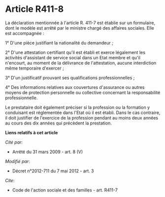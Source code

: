 # Article R411-8

La déclaration mentionnée à l'article R. 411-7 est établie sur un formulaire, dont le modèle est arrêté par le ministre
chargé des affaires sociales. Elle est accompagnée : 

1° D'une pièce justifiant la nationalité du demandeur ; 

2° D'une attestation certifiant qu'il est établi et exerce légalement les activités d'assistant de service social dans un
Etat membre et qu'il n'encourt, au moment de la délivrance de l'attestation, aucune interdiction même temporaire d'exercer ; 

3° D'un justificatif prouvant ses qualifications professionnelles ; 

4° Des informations relatives aux couvertures d'assurance ou autres moyens de protection personnelle ou collective concernant
la responsabilité professionnelle. 

Le prestataire doit également préciser si la profession ou la formation y conduisant est réglementée dans l'Etat où il est
établi. Dans le cas contraire, il doit justifier de l'exercice de la profession pendant au moins deux années au cours des dix
années qui précèdent la prestation.

**Liens relatifs à cet article**

_Cité par_:

  - Arrêté du 31 mars 2009 - art. 8 (V)

_Modifié par_:

  - Décret n°2012-711 du 7 mai 2012 - art. 3

_Cite_:

  - Code de l'action sociale et des familles - art. R411-7
